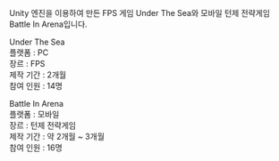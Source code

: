 Unity 엔진을 이용하여 만든 FPS 게임 Under The Sea와 모바일 턴제 전략게임 Battle In Arena입니다.

Under The Sea  
플랫폼 : PC  
장르 : FPS  
제작 기간 : 2개월  
참여 인원 : 14명  
             
Battle In Arena       
플랫폼 : 모바일  
장르 : 턴제 전략게임  
제작 기간 : 약 2개월 ~ 3개월  
참여 인원 : 16명  
